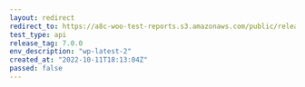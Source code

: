 ```yaml
---
layout: redirect
redirect_to: https://a8c-woo-test-reports.s3.amazonaws.com/public/release/7.0.0/wp-latest-2/api/index.html
test_type: api
release_tag: 7.0.0
env_description: "wp-latest-2"
created_at: "2022-10-11T18:13:04Z"
passed: false
---
```

